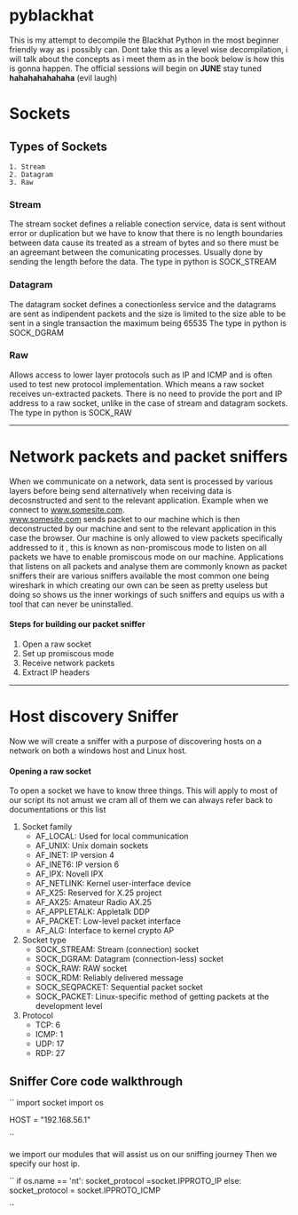 # pyblackhat
This is my attempt to decompile the Blackhat Python in the most beginner friendly way as i possibly can.
Dont take this as a level wise decompilation, i will talk about the concepts as i meet them as in the book below is how this is gonna happen. The official sessions will begin on **JUNE** stay tuned __hahahahahahaha__ (evil laugh)


# Sockets
## Types of Sockets
    1. Stream
    2. Datagram
    3. Raw


### Stream
The stream socket defines a reliable conection service, data is sent without error or duplication but we have to know that there is no length boundaries between data cause its treated as a stream of bytes and so there must be an agreemant between the comunicating processes. Usually done by sending the length before the data. 
The type in python is SOCK_STREAM


### Datagram
The datagram socket defines a conectionless service and the datagrams are sent as indipendent packets and the size is limited to the size able to be sent in a single transaction the maximum being 65535
The type in python is SOCK_DGRAM

### Raw
Allows access to lower layer protocols such as IP and ICMP and is often used to test new protocol implementation.
Which means a raw socket receives un-extracted packets. There is no need to provide the port and IP address to a raw socket, unlike in the case of stream and datagram sockets.
The type in python is SOCK_RAW


---


# Network packets and packet sniffers

When we communicate on a network, data sent is processed by various layers before being send alternatively when receiving data is decosnstructed and sent to the relevant application.
Example when we connect to www.somesite.com. <br>
www.somesite.com sends packet to our machine which is then deconstructed by our machine and sent to the relevant application in this case the browser.
Our machine is only allowed to view packets specifically addressed to it , this is known as non-promiscous mode to listen on all packets we have to enable promiscous mode on our machine.
Applications that listens on all packets and analyse them are commonly known as packet sniffers their are various sniffers available the most common one being wireshark in which creating our own can be seen as pretty useless but doing so shows us the inner workings of such sniffers and equips us with a tool that can never be uninstalled.

#### Steps for building our packet sniffer
1. Open a raw socket
2. Set up promiscous mode
3. Receive network packets
4. Extract IP headers


---


# Host discovery Sniffer 

Now we will create a sniffer with a purpose of discovering hosts on a network on both a windows host and Linux host.

#### Opening a raw socket

To open a socket we have to know three things. This will apply to most of our script its not amust we cram all of them we can always refer back to documentations or this list
1. Socket family
    - AF_LOCAL: Used for local communication
    - AF_UNIX: Unix domain sockets
    - AF_INET: IP version 4 
    - AF_INET6: IP version 6
    - AF_IPX: Novell IPX
    - AF_NETLINK: Kernel user-interface device
    - AF_X25: Reserved for X.25 project
    - AF_AX25: Amateur Radio AX.25
    - AF_APPLETALK: Appletalk DDP
    - AF_PACKET: Low-level packet interface
    - AF_ALG: Interface to kernel crypto AP
2. Socket type 
    - SOCK_STREAM: Stream (connection) socket
    - SOCK_DGRAM: Datagram (connection-less) socket
    - SOCK_RAW: RAW socket
    - SOCK_RDM: Reliably delivered message
    - SOCK_SEQPACKET: Sequential packet socket
    - SOCK_PACKET: Linux-specific method of getting packets at the development level 
3. Protocol
    - TCP: 6
    - ICMP: 1
    - UDP: 17
    - RDP: 27 




## Sniffer Core code walkthrough

``
import socket
import os 

HOST  = "192.168.56.1"

``

we import our modules that will assist us on our sniffing journey
Then we specify our host ip.

``
if os.name == 'nt':
        socket_protocol =socket.IPPROTO_IP
    else:
        socket_protocol = socket.IPPROTO_ICMP   

``

